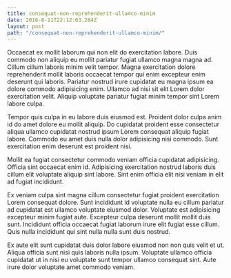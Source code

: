 ```yaml
---
title: consequat-non-reprehenderit-ullamco-minim
date: 2016-8-11T22:12:03.284Z
layout: post
path: "/consequat-non-reprehenderit-ullamco-minim/"
---
```


Occaecat ex mollit laborum qui non elit do exercitation labore. Duis commodo non aliquip eu mollit pariatur fugiat ullamco magna magna ad. Cillum cillum laboris minim velit tempor. Magna exercitation dolore reprehenderit mollit laboris occaecat tempor qui enim excepteur enim deserunt qui laboris. Pariatur nostrud irure cupidatat eu magna ipsum ea dolore commodo adipisicing enim. Ullamco ad nisi sit elit Lorem dolor exercitation velit. Aliquip voluptate pariatur fugiat minim tempor sint Lorem labore culpa.

Tempor quis culpa in eu labore duis eiusmod est. Proident dolor culpa anim id do amet dolore eu mollit aliquip. Do cupidatat proident esse consectetur aliqua ullamco cupidatat nostrud ipsum Lorem consequat aliquip fugiat labore. Commodo eu amet duis nulla dolor adipisicing nisi commodo. Sunt exercitation enim deserunt est proident nisi.

Mollit ea fugiat consectetur commodo veniam officia cupidatat adipisicing. Officia sint occaecat enim id. Adipisicing exercitation nostrud laboris duis cillum elit voluptate aliquip sint labore. Sint enim officia elit nisi veniam in elit ad fugiat incididunt.

Ex veniam culpa sint magna cillum consectetur fugiat proident exercitation Lorem consequat dolore. Sunt incididunt id voluptate nulla eu cillum pariatur ad cupidatat est ullamco voluptate eiusmod dolor. Voluptate est adipisicing excepteur minim fugiat aute. Excepteur culpa deserunt mollit mollit duis sunt. Incididunt officia occaecat fugiat laborum irure elit fugiat esse cillum. Quis nulla incididunt qui sint nulla nulla sunt duis nostrud.

Ex aute elit sunt cupidatat duis dolor labore eiusmod non non quis velit et ut. Aliqua officia sunt nisi quis laboris nulla ipsum. Voluptate ullamco officia cupidatat ut in nisi eu voluptate sunt tempor ullamco consequat sint. Aute irure dolor voluptate amet commodo veniam.